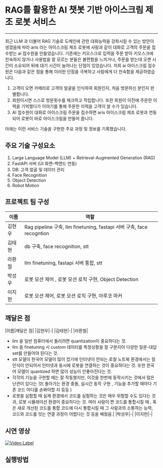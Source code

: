 # RAG를 활용한 AI 챗봇 기반 아이스크림 제조 로봇 서비스  
---
최근 LLM 과 더불어 RAG 기술로 도메인에 관한 대화능력을 강화시킬 수 있는 방안이 생겼음에 따라 aris 라는 아이스크림 제조 로봇에 사람과 같이 대화로 고객의 주문을 접수받는 ai 접수원을 만들었습니다. 기존에는 키오스크로 입력을 주문 받아 키오스크에 친숙하지 않거나 사용법을 잘 모르는 분들은 불편함을 느끼거나, 주문을 받는데 오랜 시간이 소요되어 뒤에 대기 시간이 늘어나는 단점이 있었습니다. 저희 ai 아이스크림 접수원은 다음과 같은 점을 통해 이러한 단점을 극복하고 사람에게 더 친숙함을 제공하였습니다. 
1. 고객이 오면 카메라로 고객의 얼굴을 인식하여 회원인지, 처음 방문하신 분인지 판별합니다.
2. 회원이시면 스스로 방문횟수를 체크하고 적립합니다. 또한 회원이 이전에 주문한 이력을 기억했다가 이야기를 통해 주문한 이력을 고객이 알 수가 있습니다.
3. AI 접수원이 대화로 아이스크림 주문을 접수하면 aris 아이스크림 제조 로봇과 연동되어 로봇이 바로 아이스크림을 만들어 줍니다. 

아래는 이런 서비스 기술을 구현한 주요 과정 및 정보를 기록했습니다. 

## 주요 기술 구성요소 

1. Large Language Model (LLM) + Retrieval-Augmented Generation (RAG)
2. FastAPI 서버 (UI 화면-백엔드 연동)
3. DB: 고객 얼굴 및 데이터 관리
4. Face Recognition
5. Object Detection
6. Robot Motion


## 프로젝트 팀 구성

|이름|역할|
|--|--|
|김현우|Rag pipeline 구축, llm finetuning, fastapi 서버 구축, face recogntion|
|김태현|db 구축, face recognition, stt|
|라환철|llm finetuning, fastapi 서버 통합, stt| 
|박성우|로봇 모션 제어 , 로봇 모션 로직 구현, Object Detection|
|이지헌|로봇 모션 제어, 로봇 모션 로직 구현, 아루코 마커|

## 깨달은 점 
|이름|깨달은 점|
|김현우|-|
|김태현|-|
|라환철|
- llm 을 일반 컴퓨터에서 돌리려면 quantization이 중요하다는 것.
- llm 을 finetuning 시 custom 데이터를 특정상황을 잘 구분지어 다양한 질문-대답 set를 만들어야 된다는 것.
- stt 모델이 한국어 모델이 많이 컸기에 인터넷이 안되는 로컬 노트북 환경에서는 잘 인식이 안되어서 인터넷과 동시에 로봇을 연결하는 것이 중요하다는 것.  또한 한국어 모델이 quantized 하면 많이 성능이 안좋아진다는 것.
- 각각의 기능을 구현할 때는 잘 작동했지만, 이것을 한번에 동작시키는 것에서 많은 난관이 있다는 것( 돌아가는 환경 충돌, 실시간 동작 구현 , 기능을 추가할 때마다 기존 코드 어디를 손봐야할 지 등등 )
- 로봇을 실험할 때 실제 환경에서 코드를 실험하는 것은 매우 위험할 수도 있다는 것과, 로봇 시뮬레이션 환경이 중요하다는 것.
여러 사람이 짠 코드를 통합시킬 때 , 혹은 새로 개선된 코드를 통합 코드에 다시 통합시킬 때 그 사람과의 소통하는 능력, 코드와 코드를 잇는 연결 과정이 어렵다는 것 등을 배웠음.|
|박성우|-|
|이지헌|-|


## 시연 영상
[![Video Label](http://img.youtube.com/vi/OnH8ScQYvCw/0.jpg)](https://www.youtube.com/watch?v=OnH8ScQYvCw)


## 실행방법 
